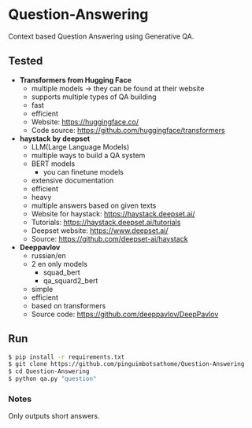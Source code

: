 # Question-Answering
Context based Question Answering using Generative QA.

## Tested
- **Transformers from Hugging Face**
	- multiple models -> they can be found at their website
	- supports multiple types of QA building
	- fast
	- efficient
	- Website: https://huggingface.co/
	- Code source: https://github.com/huggingface/transformers
- **haystack by deepset**
	- LLM(Large Language Models)
	- multiple ways to build a QA system
	- BERT models
		- you can finetune models
	- extensive documentation
	- efficient
	- heavy
	- multiple answers based on given texts
	- Website for haystack: https://haystack.deepset.ai/
	- Tutorials: https://haystack.deepset.ai/tutorials
	- Deepset website: https://www.deepset.ai/
	- Source: https://github.com/deepset-ai/haystack
- **Deeppavlov**
	- russian/en
	- 2 en only models
		- squad_bert
		- qa_squard2_bert
	- simple
	- efficient
	- based on transformers
	- Source code: https://github.com/deeppavlov/DeepPavlov
## Run
```bash
$ pip install -r requirements.txt
$ git clone https://github.com/pinguimbotsathome/Question-Answering
$ cd Question-Answering
$ python qa.py "question"
```
### Notes
Only outputs short answers.
